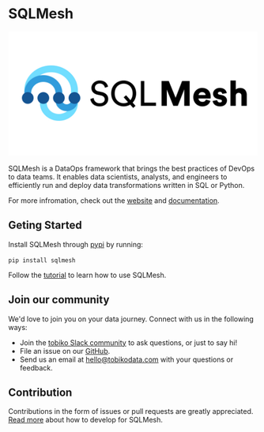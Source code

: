 # SQLMesh

![SQLMesh logo](sqlmesh.jpg)

SQLMesh is a DataOps framework that brings the best practices of DevOps to data teams. It enables data scientists, analysts, and engineers to efficiently run and deploy data transformations written in SQL or Python.

For more infromation, check out the [website](https://sqlmesh.com) and [documentation](https://tobikodata-inc-sqlmesh.readthedocs-hosted.com/en/latest/).

## Geting Started
Install SQLMesh through [pypi](https://pypi.org/project/sqlmesh/) by running:

```pip install sqlmesh```

Follow the [tutorial](https://tobikodata-inc-sqlmesh.readthedocs-hosted.com/en/latest/quick_start/) to learn how to use SQLMesh.

## Join our community
We'd love to join you on your data journey. Connect with us in the following ways:

* Join the [tobiko Slack community](https://join.slack.com/t/tobiko-data/shared_invite/zt-1je7o3xhd-C7~GuZTj0a8xz_uQbTJjHg) to ask questions, or just to say hi!
* File an issue on our [GitHub](https://github.com/TobikoData/sqlmesh/issues/new).
* Send us an email at [hello@tobikodata.com](hello@tobikodata.com) with your questions or feedback.

## Contribution
Contributions in the form of issues or pull requests are greatly appreciated. [Read more](https://tobikodata-inc-sqlmesh.readthedocs-hosted.com/en/latest/development/) about how to develop for SQLMesh.
